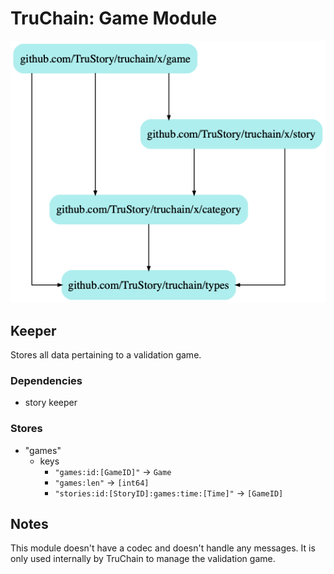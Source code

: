 # TruChain: Game Module

![](dep.png)

## Keeper

Stores all data pertaining to a validation game.

### Dependencies
* story keeper

### Stores
* "games"
    * keys
        * `"games:id:[GameID]"` -> `Game`
        * `"games:len"` -> `[int64]`
        * `"stories:id:[StoryID]:games:time:[Time]"` -> `[GameID]`

## Notes

This module doesn't have a codec and doesn't handle any messages. It is only used internally by TruChain to manage the validation game.

